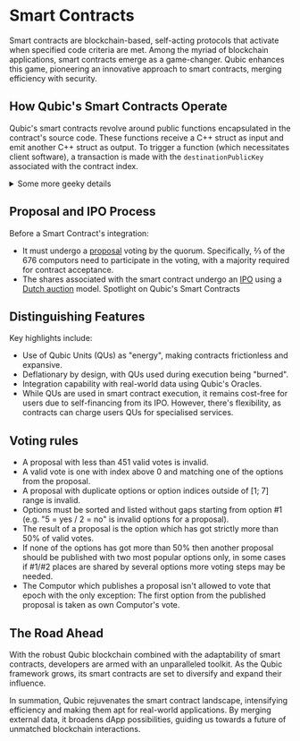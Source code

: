# Smart Contracts 

Smart contracts are blockchain-based, self-acting protocols that activate when specified code criteria are met. Among the myriad of blockchain applications, smart contracts emerge as a game-changer. Qubic enhances this game, pioneering an innovative approach to smart contracts, merging efficiency with security.

## How Qubic's Smart Contracts Operate
Qubic's smart contracts revolve around public functions encapsulated in the contract's source code. These functions receive a C++ struct as input and emit another C++ struct as output. To trigger a function (which necessitates client software), a transaction is made with the `destinationPublicKey` associated with the contract index.

<details>
  <summary>Some more geeky details</summary>
  <div>
    <p>
      The `inputType` of the transaction is set to the index of the called function, and `inputSize` is set to `sizeof(inputStruct)`. The `amount` can be non-zero to simultaneously transfer qus when a smart contract function is called, and the amount is deducted from `sourcePublicKey` only if the function is called.
    </p>
    <p>
      Data from the input struct are injected between `inputSize` and the signature. If not enough data is supplied, the remaining portion is filled with zeros. If the data exceeds the actual input data, then the input is truncated.
    </p>
  </div>
</details>


## Proposal and IPO Process
Before a Smart Contract's integration:

- It must undergo a [proposal](/learn/proposals) voting by the quorum. Specifically, ⅔ of the 676 computors need to participate in the voting, with a majority required for contract acceptance.
- The shares associated with the smart contract undergo an [IPO](/learn/ipo) using a [Dutch auction](/learn/dutch-auction) model.
Spotlight on Qubic's Smart Contracts

## Distinguishing Features
Key highlights include:

- Use of Qubic Units (QUs) as "energy", making contracts frictionless and expansive.
- Deflationary by design, with QUs used during execution being "burned".
- Integration capability with real-world data using Qubic's Oracles.
- While QUs are used in smart contract execution, it remains cost-free for users due to self-financing from its IPO. However, there's flexibility, as contracts can charge users QUs for specialised services.

## Voting rules
- A proposal with less than 451 valid votes is invalid.
- A valid vote is one with index above 0 and matching one of the options from the proposal.
- A proposal with duplicate options or option indices outside of [1; 7] range is invalid.
- Options must be sorted and listed without gaps starting from option #1 (e.g. "5 = yes / 2 = no" is invalid options for a proposal).
- The result of a proposal is the option which has got strictly more than 50% of valid votes.
- If none of the options has got more than 50% then another proposal should be published with two most popular options only, in some cases if #1/#2 places are shared by several options more voting steps may be needed.
- The Computor which publishes a proposal isn't allowed to vote that epoch with the only exception: The first option from the published proposal is taken as own Computor's vote.

## The Road Ahead
With the robust Qubic blockchain combined with the adaptability of smart contracts, developers are armed with an unparalleled toolkit. As the Qubic framework grows, its smart contracts are set to diversify and expand their influence.

In summation, Qubic rejuvenates the smart contract landscape, intensifying efficiency and making them apt for real-world applications. By merging external data, it broadens dApp possibilities, guiding us towards a future of unmatched blockchain interactions.
